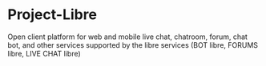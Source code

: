 Project-Libre
=============

Open client platform for web and mobile live chat, chatroom, forum, chat bot, and other services supported by the libre services (BOT libre, FORUMS libre, LIVE CHAT libre)
